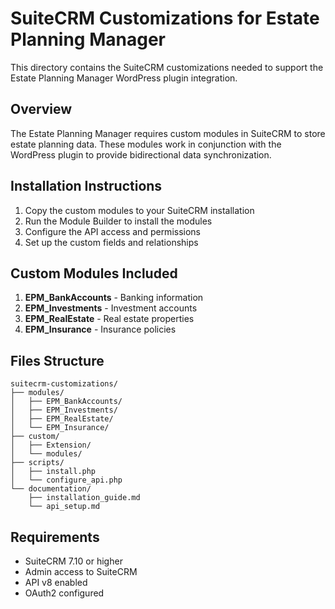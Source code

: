 # SuiteCRM Customizations for Estate Planning Manager

This directory contains the SuiteCRM customizations needed to support the Estate Planning Manager WordPress plugin integration.

## Overview

The Estate Planning Manager requires custom modules in SuiteCRM to store estate planning data. These modules work in conjunction with the WordPress plugin to provide bidirectional data synchronization.

## Installation Instructions

1. Copy the custom modules to your SuiteCRM installation
2. Run the Module Builder to install the modules
3. Configure the API access and permissions
4. Set up the custom fields and relationships

## Custom Modules Included

1. **EPM_BankAccounts** - Banking information
2. **EPM_Investments** - Investment accounts  
3. **EPM_RealEstate** - Real estate properties
4. **EPM_Insurance** - Insurance policies

## Files Structure

```
suitecrm-customizations/
├── modules/
│   ├── EPM_BankAccounts/
│   ├── EPM_Investments/
│   ├── EPM_RealEstate/
│   └── EPM_Insurance/
├── custom/
│   ├── Extension/
│   └── modules/
├── scripts/
│   ├── install.php
│   └── configure_api.php
└── documentation/
    ├── installation_guide.md
    └── api_setup.md
```

## Requirements

- SuiteCRM 7.10 or higher
- Admin access to SuiteCRM
- API v8 enabled
- OAuth2 configured

